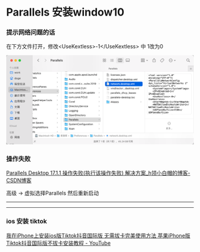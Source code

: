 # Parallels 安装window10

### 提示网络问题的话

在下方文件打开，修改\<UseKextless>-1\</UseKextless>  中 1改为0

![](image/image_WiGLrDRnyW.png)

### 操作失败

[Parallels Desktop 17.1.1 操作失败(执行该操作失败) 解决方案\_h领小白帽的博客-CSDN博客](https://blog.csdn.net/weixin_46944519/article/details/123016399 "Parallels Desktop 17.1.1 操作失败(执行该操作失败) 解决方案_h领小白帽的博客-CSDN博客")

高级 → 虚拟选择Parallels 然后重新启动

***

***

### ios 安装 tiktok

[我在iPhone上安装ios版Tiktok抖音国际版 无需拔卡完美使用方法 苹果iPhone版Tiktok抖音国际版不拔卡安装教程 - YouTube](https://www.youtube.com/watch?v=_r9qTGoxefQ "我在iPhone上安装ios版Tiktok抖音国际版 无需拔卡完美使用方法 苹果iPhone版Tiktok抖音国际版不拔卡安装教程 - YouTube")

